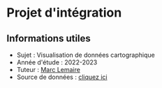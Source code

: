 # Projet d'intégration
## Informations utiles
* Sujet : Visualisation de données cartographique
* Année d'étude : 2022-2023
* Tuteur : [Marc Lemaire](mailto:marc.lemaire@cyu.fr)
* Source de données : [cliquez ici](https://data.enseignementsup-recherche.gouv.fr/explore/dataset/fr-esr-principaux-etablissements-enseignement-superieur/information/?disjunctive.type_d_etablissement&disjunctive.typologie_d_universites_et_assimiles)

